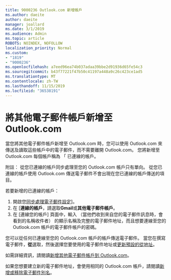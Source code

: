```yaml
---
title: 9000236 Outlook.com 新增帳戶
ms.author: daeite
author: daeite
manager: joallard
ms.date: 3/1/2019
ms.audience: Admin
ms.topic: article
ROBOTS: NOINDEX, NOFOLLOW
localization_priority: Normal
ms.custom:
- "1819"
- "9000236"
ms.openlocfilehash: a7eed96ea74b037adaa39bbe2d91936d65fe54c3
ms.sourcegitcommit: b43f77221f47b50c41197a448a9c26c423ce1ad5
ms.translationtype: MT
ms.contentlocale: zh-TW
ms.lasthandoff: 11/15/2019
ms.locfileid: "36538191"
---
```

# <a name="add-your-other-email-accounts-to-outlookcom"></a>將其他電子郵件帳戶新增至 Outlook.com

當您將其他電子郵件帳戶新增至 Outlook.com 時，您可以使用 Outlook.com 來傳送及讀取這些帳戶中的電子郵件，而不需要離開 Outlook.com。 您將新增至 Outlook.com 每個帳戶稱為 「 已連線的帳戶。

附註： 從您已連線的帳戶同步處理至您的 Outlook.com 帳戶只有單向。 從您已連線的帳戶使用 Outlook.com 傳送電子郵件不會出現在您已連線的帳戶傳送的項目。

若要新增的已連線的帳戶：

1. 開啟您[同步處理電子郵件設定](https://go.microsoft.com/fwlink/?linkid=875264)]。
2. 在 [**連線的帳戶**，請選取**Gmail**或**其他電子郵件帳戶**。
3. 在 [連線您的帳戶] 頁面中，輸入 （當他們收到來自您的電子郵件訊息時，會看到的名稱收件者） 的顯示名稱及完整的電子郵件地址，而且想要連線至您的 Outlook.com 帳戶的電子郵件帳戶的密碼。

您可以從任何已連線至您的 Outlook.com 帳戶的帳戶傳送電子郵件。 當您在撰寫電子郵件，**從**選取，然後選擇您要使用的電子郵件地址或[更新預設的從地址](https://go.microsoft.com/fwlink/?linkid=875264)。

如需詳細資訊，請閱讀[新增其他電子郵件帳戶到 Outlook.com](https://support.office.com/article/c5224df4-5885-4e79-91ba-523aa743f0ba?wt.mc_id=Office_Outlook_com_Alchemy)。

如果您想要建立新的電子郵件地址，會使用相同的 Outlook.com 帳戶，請閱讀[新增或移除電子郵件別名](https://support.office.com/article/459b1989-356d-40fa-a689-8f285b13f1f2?wt.mc_id=Office_Outlook_com_Alchemy)。